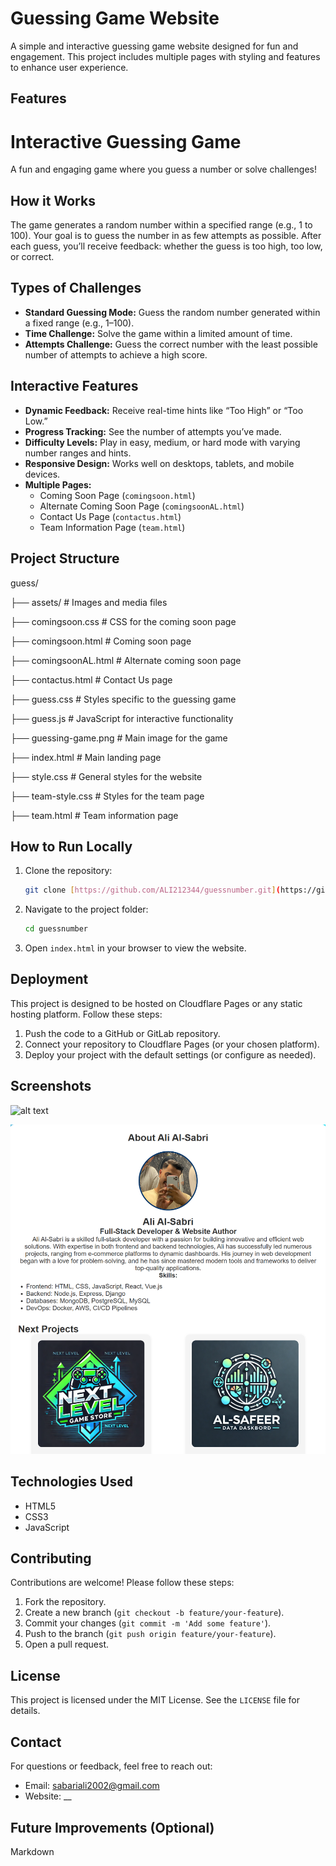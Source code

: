 # Guessing Game Website

A simple and interactive guessing game website designed for fun and engagement. This project includes multiple pages with styling and features to enhance user experience.

## Features

# Interactive Guessing Game

A fun and engaging game where you guess a number or solve challenges!

## How it Works

The game generates a random number within a specified range (e.g., 1 to 100). Your goal is to guess the number in as few attempts as possible. After each guess, you’ll receive feedback: whether the guess is too high, too low, or correct.

## Types of Challenges

*   **Standard Guessing Mode:** Guess the random number generated within a fixed range (e.g., 1–100).
*   **Time Challenge:** Solve the game within a limited amount of time.
*   **Attempts Challenge:** Guess the correct number with the least possible number of attempts to achieve a high score.

## Interactive Features

*   **Dynamic Feedback:** Receive real-time hints like “Too High” or “Too Low.”
*   **Progress Tracking:** See the number of attempts you’ve made.
*   **Difficulty Levels:** Play in easy, medium, or hard mode with varying number ranges and hints.
*   **Responsive Design:** Works well on desktops, tablets, and mobile devices.
*   **Multiple Pages:**
    *   Coming Soon Page (`comingsoon.html`)
    *   Alternate Coming Soon Page (`comingsoonAL.html`)
    *   Contact Us Page (`contactus.html`)
    *   Team Information Page (`team.html`)

## Project Structure
guess/

├── assets/                                  # Images and media files

├── comingsoon.css                           # CSS for the coming soon page

├── comingsoon.html                          # Coming soon page

├── comingsoonAL.html                        # Alternate coming soon page

├── contactus.html                           # Contact Us page

├── guess.css                                # Styles specific to the guessing game

├── guess.js                                 # JavaScript for interactive functionality

├── guessing-game.png                        # Main image for the game

├── index.html                               # Main landing page

├── style.css                                # General styles for the website

├── team-style.css                           # Styles for the team page

├── team.html                                # Team information page

## How to Run Locally

1.  Clone the repository:

    ```bash
    git clone [https://github.com/ALI212344/guessnumber.git](https://github.com/ALI212344/guessnumber.git)
    ```

2.  Navigate to the project folder:

    ```bash
    cd guessnumber
    ```

3.  Open `index.html` in your browser to view the website.

## Deployment

This project is designed to be hosted on Cloudflare Pages or any static hosting platform. Follow these steps:

1.  Push the code to a GitHub or GitLab repository.
2.  Connect your repository to Cloudflare Pages (or your chosen platform).
3.  Deploy your project with the default settings (or configure as needed).

## Screenshots

![alt text](https://github.com/ALI212344/guessnumber/blob/main/assets/websreenshot.png)

![alt text](https://github.com/ALI212344/guessnumber/blob/main/assets/teamscreenshot.png)


## Technologies Used

*   HTML5
*   CSS3
*   JavaScript

## Contributing

Contributions are welcome! Please follow these steps:

1.  Fork the repository.
2.  Create a new branch (`git checkout -b feature/your-feature`).
3.  Commit your changes (`git commit -m 'Add some feature'`).
4.  Push to the branch (`git push origin feature/your-feature`).
5.  Open a pull request.

## License

This project is licensed under the MIT License. See the `LICENSE` file for details.

## Contact

For questions or feedback, feel free to reach out:

*   Email: sabariali2002@gmail.com
*   Website: __

## Future Improvements (Optional)

Markdown
